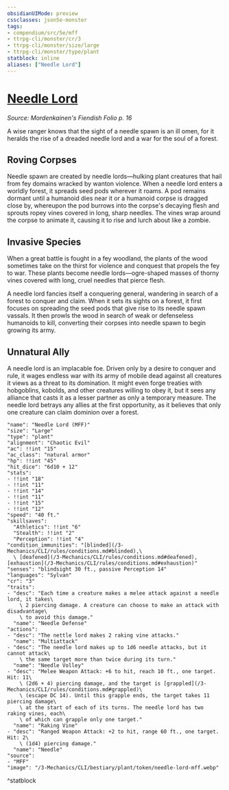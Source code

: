 ```yaml
---
obsidianUIMode: preview
cssclasses: json5e-monster
tags:
- compendium/src/5e/mff
- ttrpg-cli/monster/cr/3
- ttrpg-cli/monster/size/large
- ttrpg-cli/monster/type/plant
statblock: inline
aliases: ["Needle Lord"]
---
```

# [Needle Lord](3-Mechanics\CLI\bestiary\plant/needle-lord-mff.md)
*Source: Mordenkainen's Fiendish Folio p. 16*  

A wise ranger knows that the sight of a needle spawn is an ill omen, for it heralds the rise of a dreaded needle lord and a war for the soul of a forest.

## Roving Corpses

Needle spawn are created by needle lords—hulking plant creatures that hail from fey domains wracked by wanton violence. When a needle lord enters a worldly forest, it spreads seed pods wherever it roams. A pod remains dormant until a humanoid dies near it or a humanoid corpse is dragged close by, whereupon the pod burrows into the corpse's decaying flesh and sprouts ropey vines covered in long, sharp needles. The vines wrap around the corpse to animate it, causing it to rise and lurch about like a zombie.

## Invasive Species

When a great battle is fought in a fey woodland, the plants of the wood sometimes take on the thirst for violence and conquest that propels the fey to war. These plants become needle lords—ogre-shaped masses of thorny vines covered with long, cruel needles that pierce flesh.

A needle lord fancies itself a conquering general, wandering in search of a forest to conquer and claim. When it sets its sights on a forest, it first focuses on spreading the seed pods that give rise to its needle spawn vassals. It then prowls the wood in search of weak or defenseless humanoids to kill, converting their corpses into needle spawn to begin growing its army.

## Unnatural Ally

A needle lord is an implacable foe. Driven only by a desire to conquer and rule, it wages endless war with its army of mobile dead against all creatures it views as a threat to its domination. It might even forge treaties with hobgoblins, kobolds, and other creatures willing to obey it, but it sees any alliance that casts it as a lesser partner as only a temporary measure. The needle lord betrays any allies at the first opportunity, as it believes that only one creature can claim dominion over a forest.

```statblock
"name": "Needle Lord (MFF)"
"size": "Large"
"type": "plant"
"alignment": "Chaotic Evil"
"ac": !!int "15"
"ac_class": "natural armor"
"hp": !!int "45"
"hit_dice": "6d10 + 12"
"stats":
- !!int "18"
- !!int "11"
- !!int "14"
- !!int "11"
- !!int "15"
- !!int "12"
"speed": "40 ft."
"skillsaves":
  "Athletics": !!int "6"
  "Stealth": !!int "2"
  "Perception": !!int "4"
"condition_immunities": "[blinded](/3-Mechanics/CLI/rules/conditions.md#blinded),\
  \ [deafened](/3-Mechanics/CLI/rules/conditions.md#deafened), [exhaustion](/3-Mechanics/CLI/rules/conditions.md#exhaustion)"
"senses": "blindsight 30 ft., passive Perception 14"
"languages": "Sylvan"
"cr": "3"
"traits":
- "desc": "Each time a creature makes a melee attack against a needle lord, it takes\
    \ 2 piercing damage. A creature can choose to make an attack with disadvantage\
    \ to avoid this damage."
  "name": "Needle Defense"
"actions":
- "desc": "The nettle lord makes 2 raking vine attacks."
  "name": "Multiattack"
- "desc": "The needle lord makes up to 1d6 needle attacks, but it cannot attack\
    \ the same target more than twice during its turn."
  "name": "Needle Volley"
- "desc": "Melee Weapon Attack: +6 to hit, reach 10 ft., one target. Hit: 11\
    \ (2d6 + 4) piercing damage, and the target is [grappled](/3-Mechanics/CLI/rules/conditions.md#grappled)\
    \ (escape DC 14). Until this grapple ends, the target takes 11 piercing damage\
    \ at the start of each of its turns. The needle lord has two raking vines, each\
    \ of which can grapple only one target."
  "name": "Raking Vine"
- "desc": "Ranged Weapon Attack: +2 to hit, range 60 ft., one target. Hit: 2\
    \ (1d4) piercing damage."
  "name": "Needle"
"source":
- "MFF"
"image": "/3-Mechanics/CLI/bestiary/plant/token/needle-lord-mff.webp"
```
^statblock